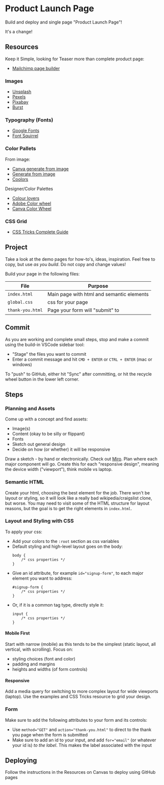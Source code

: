 Product Launch Page
===

Build and deploy and single page "Product Launch Page"!

It's a change!

## Resources

Keep it Simple, looking for Teaser more than complete product page:
- [Mailchimp page builder](https://mailchimp.com/features/landing-pages)

### Images

- [Unsplash](https://unsplash.com/)
- [Pexels](https://www.pexels.com/)
- [Pixabay](https://pixabay.com/)
- [Burst](https://burst.shopify.com/)

### Typography (Fonts)

- [Google Fonts](https://fonts.google.com/)
- [Font Squirrel](https://www.fontsquirrel.com/)

### Color Pallets

From image:
- [Canva generate from image](https://www.canva.com/colors/color-palette-generator/)
- [Generate from image](https://imagecolorpicker.com/)
- [Coolors](https://coolors.co/image-picker)

Designer/Color Palettes
- [Colour lovers](https://www.colourlovers.com/)
- [Adobe Color wheel](https://color.adobe.com/create/color-wheel)
- [Canva Color Wheel](https://www.canva.com/colors/color-wheel/)

### CSS Grid

- [CSS Tricks Complete Guide](https://css-tricks.com/snippets/css/complete-guide-grid/)

## Project

Take a look at the demo pages for how-to's, ideas, inspiration. Feel free to copy,
but use _as you build_. Do not copy and change values!

Build your page in the following files:

File | Purpose
---|---
`index.html` | Main page with html and semantic elements
`global.css` | css for your page
`thank-you.html` | Page your form will "submit" to

## Commit

As you are working and complete small steps, stop and make a commit using the 
build-in VSCode sidebar tool:

- "Stage" the files you want to commit
- Enter a commit message and hit `CMD + ENTER` or `CTRL + ENTER` (mac or windows)

To "push" to GitHub, either hit "Sync" after committing, or hit the recycle wheel button in the lower left corner.

## Steps

### Planning and Assets

Come up with a concept and find assets:

- Image(s)
- Content (okay to be silly or flippant)
- Fonts
- Sketch out general design
- Decide on how (or whether) it will be responsive

Draw a sketch - by hand or electronically. Check out [Miro](miro.com). Plan where each major component will go. Create this for each "responsive design", meaning the device width ("viewport"), think mobile vs laptop.

### Semantic HTML

Create your html, choosing the best element for the job. There won't be layout or styling, so it will look like a really bad wikipedia/craigslist clone, but worse. You may need to visit some of the HTML structure for layout reasons, but the goal is to get the right elements in `index.html`.

### Layout and Styling with CSS

To apply your css:
- Add your colors to the `:root` section as css variables
- Default styling and high-level layout goes on the body:
    ```
    body {
        /* css properties */
    }
    ```
- Give an id attribute, for example `id="signup-form"`, to each major element you want to address:
    ```
    #signup-form {
        /* css properties */
    }
    ```
- Or, if it is a common tag type, directly style it:
    ```
    input {
        /* css properties */
    }
    ```

#### Mobile First

Start with narrow (mobile) as this tends to be the simplest (static layout, all vertical, with scrolling). Focus on:

- styling choices (font and color)
- padding and margins
- heights and widths (of form controls)

#### Responsive

Add a media query for switching to more complex layout for wide viewports (laptop). Use the examples and CSS Tricks resource to grid your design.

### Form

Make sure to add the following attributes to your form and its controls:
- Use `method="GET"` and `action="thank-you.html"` to direct to the thank you 
page when the form is submitted
- Make sure to add an id to your input, and add `for="email"` (or whatever your id is) _to the label_. This makes the label associated with the input

## Deploying

Follow the instructions in the Resources on Canvas to deploy using GitHub pages